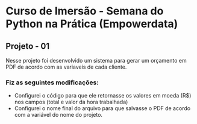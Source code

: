 # Curso de Imersão - Semana do Python na Prática (Empowerdata)

## Projeto - 01
Nesse projeto foi desenvolvido um sistema para gerar um orçamento em PDF de acordo com as variaveis de cada cliente.

### Fiz as seguintes modificações:
- Configurei o código para que ele retornasse os valores em moeda (R$) nos campos (total e valor da hora trabalhada)
- Configurei o nome final do arquivo para que salvasse o PDF de acordo com a variável do nome do projeto.
